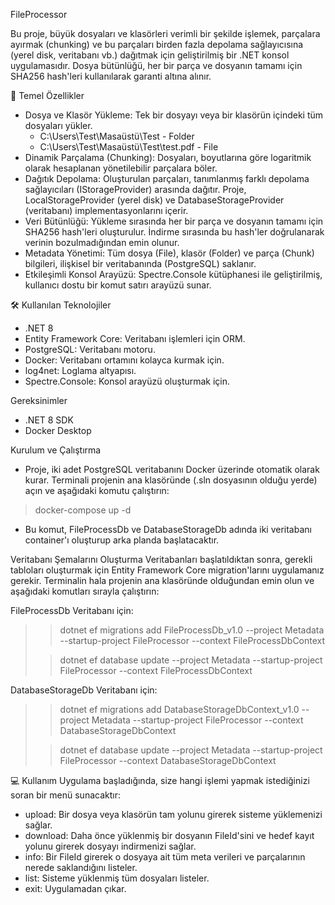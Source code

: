 
FileProcessor 

Bu proje, büyük dosyaları ve klasörleri verimli bir şekilde işlemek, parçalara ayırmak (chunking) ve bu parçaları birden fazla depolama sağlayıcısına (yerel disk, veritabanı vb.) dağıtmak için geliştirilmiş bir .NET konsol uygulamasıdır. Dosya bütünlüğü, her bir parça ve dosyanın tamamı için SHA256 hash'leri kullanılarak garanti altına alınır.

🚀 Temel Özellikler
- Dosya ve Klasör Yükleme: Tek bir dosyayı veya bir klasörün içindeki tüm dosyaları yükler.
  - C:\Users\Test\Masaüstü\Test           - Folder
  - C:\Users\Test\Masaüstü\Test\test.pdf  - File
- Dinamik Parçalama (Chunking): Dosyaları, boyutlarına göre logaritmik olarak hesaplanan yönetilebilir parçalara böler.
- Dağıtık Depolama: Oluşturulan parçaları, tanımlanmış farklı depolama sağlayıcıları (IStorageProvider) arasında dağıtır. Proje, LocalStorageProvider (yerel disk) ve DatabaseStorageProvider (veritabanı) implementasyonlarını içerir.
- Veri Bütünlüğü: Yükleme sırasında her bir parça ve dosyanın tamamı için SHA256 hash'leri oluşturulur. İndirme sırasında bu hash'ler doğrulanarak verinin bozulmadığından emin olunur.
- Metadata Yönetimi: Tüm dosya (File), klasör (Folder) ve parça (Chunk) bilgileri, ilişkisel bir veritabanında (PostgreSQL) saklanır.
- Etkileşimli Konsol Arayüzü: Spectre.Console kütüphanesi ile geliştirilmiş, kullanıcı dostu bir komut satırı arayüzü sunar.

🛠️ Kullanılan Teknolojiler
- .NET 8
- Entity Framework Core: Veritabanı işlemleri için ORM.
- PostgreSQL: Veritabanı motoru.
- Docker: Veritabanı ortamını kolayca kurmak için.
- log4net: Loglama altyapısı.
- Spectre.Console: Konsol arayüzü oluşturmak için.


Gereksinimler
- .NET 8 SDK
- Docker Desktop

Kurulum ve Çalıştırma
- Proje, iki adet PostgreSQL veritabanını Docker üzerinde otomatik olarak kurar. Terminali projenin ana klasöründe (.sln dosyasının olduğu yerde) açın ve aşağıdaki komutu çalıştırın:
> docker-compose up -d
- Bu komut, FileProcessDb ve DatabaseStorageDb adında iki veritabanı container'ı oluşturup arka planda başlatacaktır.

Veritabanı Şemalarını Oluşturma
Veritabanları başlatıldıktan sonra, gerekli tabloları oluşturmak için Entity Framework Core migration'larını uygulamanız gerekir. Terminalin hala projenin ana klasöründe olduğundan emin olun ve aşağıdaki komutları sırayla çalıştırın:

FileProcessDb Veritabanı için:
> > dotnet ef migrations add FileProcessDb_v1.0 --project Metadata --startup-project FileProcessor --context FileProcessDbContext
> 
> > dotnet ef database update --project Metadata --startup-project FileProcessor --context FileProcessDbContext

DatabaseStorageDb Veritabanı için:
> > dotnet ef migrations add DatabaseStorageDbContext_v1.0 --project Metadata --startup-project FileProcessor --context DatabaseStorageDbContext
> 
> > dotnet ef database update --project Metadata --startup-project FileProcessor --context DatabaseStorageDbContext 

💻 Kullanım
Uygulama başladığında, size hangi işlemi yapmak istediğinizi soran bir menü sunacaktır:
- upload: Bir dosya veya klasörün tam yolunu girerek sisteme yüklemenizi sağlar.
- download: Daha önce yüklenmiş bir dosyanın FileId'sini ve hedef kayıt yolunu girerek dosyayı indirmenizi sağlar.
- info: Bir FileId girerek o dosyaya ait tüm meta verileri ve parçalarının nerede saklandığını listeler.
- list: Sisteme yüklenmiş tüm dosyaları listeler.
- exit: Uygulamadan çıkar.
